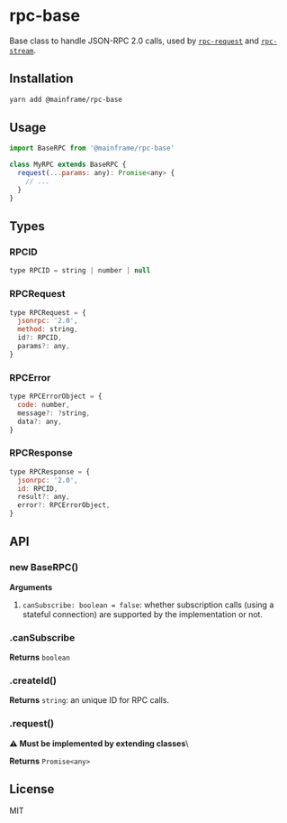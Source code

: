 # rpc-base

Base class to handle JSON-RPC 2.0 calls, used by [`rpc-request`](../rpc-request) and [`rpc-stream`](../rpc-stream).

## Installation

```sh
yarn add @mainframe/rpc-base
```

## Usage

```js
import BaseRPC from '@mainframe/rpc-base'

class MyRPC extends BaseRPC {
  request(...params: any): Promise<any> {
    // ...
  }
}
```

## Types

### RPCID

```js
type RPCID = string | number | null
```

### RPCRequest

```js
type RPCRequest = {
  jsonrpc: '2.0',
  method: string,
  id?: RPCID,
  params?: any,
}
```

### RPCError

```js
type RPCErrorObject = {
  code: number,
  message?: ?string,
  data?: any,
}
```

### RPCResponse

```js
type RPCResponse = {
  jsonrpc: '2.0',
  id: RPCID,
  result?: any,
  error?: RPCErrorObject,
}
```

## API

### new BaseRPC()

**Arguments**

1.  `canSubscribe: boolean = false`: whether subscription calls (using a stateful connection) are supported by the implementation or not.

### .canSubscribe

**Returns** `boolean`

### .createId()

**Returns** `string`: an unique ID for RPC calls.

### .request()

**⚠️ Must be implemented by extending classes**\

**Returns** `Promise<any>`

## License

MIT
